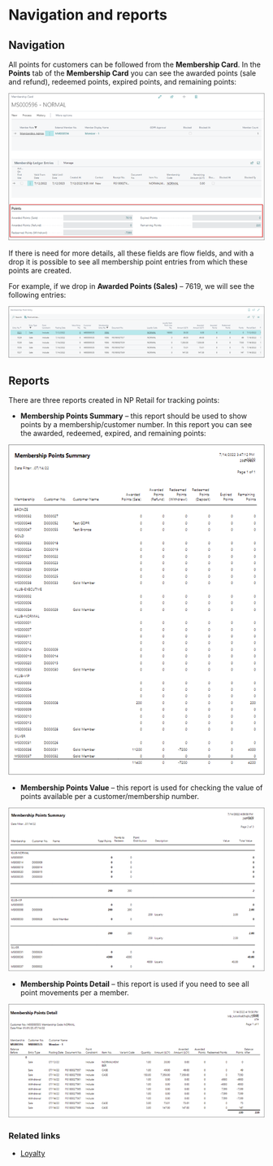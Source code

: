 # Navigation and reports

## Navigation

All points for customers can be followed from the **Membership Card**. In the **Points** tab of the **Membership Card** you can see the awarded points (sale and refund), redeemed points, expired points, and remaining points:

![Points](../images/Points.PNG)

If there is need for more details, all these fields are flow fields, and with a drop it is possible to see all membership point entries from which these points are created.

For example, if we drop in **Awarded Points (Sales)** – 7619, we will see the following entries:

![Member_points](../images/Member%20points.png)

## Reports

There are three reports created in NP Retail for tracking points:

- **Membership Points Summary** – this report should be used to show points by a membership/customer number. In this report you can see the awarded, redeemed, expired, and remaining points:

![Membership_Points_Summary](../images/Membership%20points%20summary.png)

- **Membership Points Value** – this report is used for checking the value of points available per a customer/membership number. 

![Membership_Points_Value](../images/Membership%20points%20value.png)

- **Membership Points Detail** – this report is used if you need to see all point movements per a member.

![Membership_Points_Detail](../images/Membership%20points%20detail.png)

### Related links

- [Loyalty](Loyalty.md)